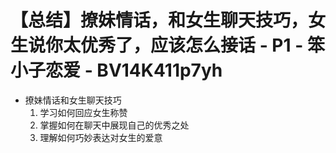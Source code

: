 # 【总结】撩妹情话，和女生聊天技巧，女生说你太优秀了，应该怎么接话 - P1 - 笨小子恋爱 - BV14K411p7yh

-   撩妹情话和女生聊天技巧
    1.  学习如何回应女生称赞
    2.  掌握如何在聊天中展现自己的优秀之处
    3.  理解如何巧妙表达对女生的爱意